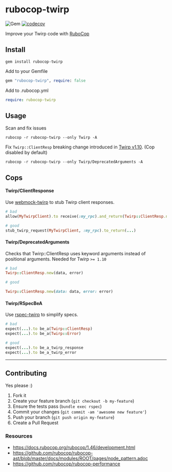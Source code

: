 rubocop-twirp
======
![Gem](https://img.shields.io/gem/dt/rubocop-twirp?style=plastic)
[![codecov](https://codecov.io/gh/dpep/rubocop-twirp/branch/main/graph/badge.svg)](https://codecov.io/gh/dpep/rubocop-twirp)

Improve your Twirp code with [RuboCop](https://github.com/bbatsov/rubocop)


## Install
```
gem install rubocop-twirp
```

Add to your Gemfile
```ruby
gem "rubocop-twirp", require: false
```

Add to .rubocop.yml
```yaml
require: rubocop-twirp
```

## Usage
Scan and fix issues
```
rubocop -r rubocop-twirp --only Twirp -A
```


Fix `Twirp::ClientResp` breaking change introduced in [Twirp v1.10](https://github.com/github/twirp-ruby/commit/4614a5fe004ca408c48ddfc813c80f3ad7bcb586). (Cop disabled by default)
```
rubocop -r rubocop-twirp --only Twirp/DeprecatedArguments -A
```


## Cops

#### Twirp/ClientResponse

Use [webmock-twirp](https://github.com/dpep/webmock-twirp) to stub Twirp client responses.

```ruby
# bad
allow(MyTwirpClient).to receive(:my_rpc).and_return(Twirp::ClientResp.new(...))

# good
stub_twirp_request(MyTwirpClient, :my_rpc).to_return(...)
```


#### Twirp/DeprecatedArguments
Checks that Twirp::ClientResp uses keyword arguments instead of positional arguments.  Needed for Twirp `>= 1.10`

```ruby
# bad
Twirp::ClientResp.new(data, error)

# good

Twirp::ClientResp.new(data: data, error: error)
```


#### Twirp/RSpecBeA
Use [rspec-twirp](https://github.com/dpep/rspec-twirp) to simplify specs.

```ruby
# bad
expect(...).to be_a(Twirp::ClientResp)
expect(...).to be_a(Twirp::Error)

# good
expect(...).to be_a_twirp_response
expect(...).to be_a_twirp_error
```


----
## Contributing

Yes please  :)

1. Fork it
1. Create your feature branch (`git checkout -b my-feature`)
1. Ensure the tests pass (`bundle exec rspec`)
1. Commit your changes (`git commit -am 'awesome new feature'`)
1. Push your branch (`git push origin my-feature`)
1. Create a Pull Request


### Resources
- https://docs.rubocop.org/rubocop/1.46/development.html
- https://github.com/rubocop/rubocop-ast/blob/master/docs/modules/ROOT/pages/node_pattern.adoc
- https://github.com/rubocop/rubocop-performance
